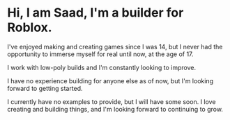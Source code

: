 # Hi, I am Saad, I'm a builder for Roblox.

I've enjoyed making and creating games since I was 14, but I never had the opportunity to immerse myself for real until now, at the age of 17.


I work with low-poly builds and I'm constantly looking to improve.

I have no experience building for anyone else as of now, but I'm looking forward to getting started.

I currently have no examples to provide, but I will have some soon.
I love creating and building things, and I'm looking forward to continuing to grow.
